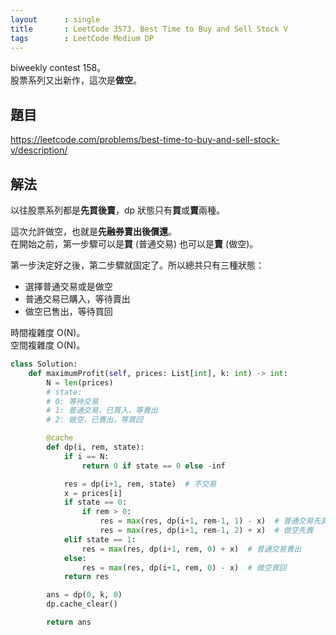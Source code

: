 ```yaml
---
layout      : single
title       : LeetCode 3573. Best Time to Buy and Sell Stock V
tags        : LeetCode Medium DP
---
```

biweekly contest 158。  
股票系列又出新作，這次是**做空**。  

## 題目

<https://leetcode.com/problems/best-time-to-buy-and-sell-stock-v/description/>

## 解法

以往股票系列都是**先買後賣**，dp 狀態只有**買**或**賣**兩種。  

這次允許做空，也就是**先融券賣出後償還**。  
在開始之前，第一步驟可以是**買** (普通交易) 也可以是**賣** (做空)。  

第一步決定好之後，第二步驟就固定了。所以總共只有三種狀態：  

- 選擇普通交易或是做空  
- 普通交易已購入，等待賣出  
- 做空已售出，等待買回  

時間複雜度 O(N)。  
空間複雜度 O(N)。  

```python
class Solution:
    def maximumProfit(self, prices: List[int], k: int) -> int:
        N = len(prices)
        # state:
        # 0: 等待交易
        # 1: 普通交易，已買入，等賣出
        # 2: 做空，已賣出，等買回

        @cache
        def dp(i, rem, state):
            if i == N:
                return 0 if state == 0 else -inf

            res = dp(i+1, rem, state)  # 不交易
            x = prices[i]
            if state == 0:
                if rem > 0:
                    res = max(res, dp(i+1, rem-1, 1) - x)  # 普通交易先買
                    res = max(res, dp(i+1, rem-1, 2) + x)  # 做空先賣
            elif state == 1:
                res = max(res, dp(i+1, rem, 0) + x)  # 普通交易賣出
            else:
                res = max(res, dp(i+1, rem, 0) - x)  # 做空買回
            return res

        ans = dp(0, k, 0)
        dp.cache_clear()

        return ans
```

